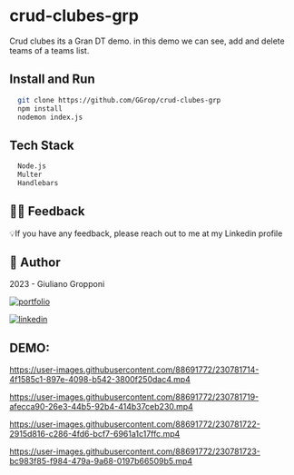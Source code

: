 # crud-clubes-grp

Crud clubes its a Gran DT demo. in this demo we can see, add and delete teams of a teams list.


## Install and Run

```bash
  git clone https://github.com/GGrop/crud-clubes-grp
  npm install
  nodemon index.js
```

## Tech Stack

```bash
  Node.js
  Multer
  Handlebars
```

## 🤲🏻 Feedback

💡If you have any feedback, please reach out to me at my Linkedin profile

## 👤 Author

 2023 - Giuliano Gropponi
 
[![portfolio](https://img.shields.io/badge/my_portfolio-000?style=for-the-badge&logo=ko-fi&logoColor=white)](https://github.com/GGrop)

[![linkedin](https://img.shields.io/badge/linkedin-0A66C2?style=for-the-badge&logo=linkedin&logoColor=white)](https://www.linkedin.com/in/giuliano-gropponi/)



## DEMO:

https://user-images.githubusercontent.com/88691772/230781714-4f1585c1-897e-4098-b542-3800f250dac4.mp4



https://user-images.githubusercontent.com/88691772/230781719-afecca90-26e3-44b5-92b4-414b37ceb230.mp4



https://user-images.githubusercontent.com/88691772/230781722-2915d816-c286-4fd6-bcf7-6961a1c17ffc.mp4



https://user-images.githubusercontent.com/88691772/230781723-bc983f85-f984-479a-9a68-0197b66509b5.mp4

